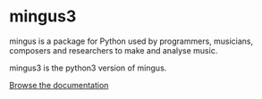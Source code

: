 mingus3
======

mingus is a package for Python used by programmers, musicians, composers
and researchers to make and analyse music.

mingus3 is the python3 version of mingus.

[Browse the documentation](http://bspaans.github.io/python-mingus/)

